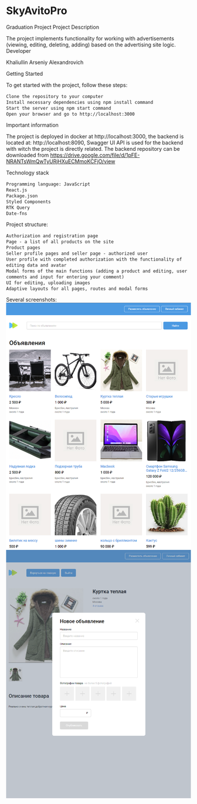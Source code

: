 # SkyAvitoPro

Graduation Project
Project Description

The project implements functionality for working with advertisements (viewing, editing, deleting, adding) based on the advertising site logic.
Developer

Khaliullin Arseniy Alexandrovich

Getting Started

To get started with the project, follow these steps:

    Clone the repository to your computer
    Install necessary dependencies using npm install command
    Start the server using npm start command
    Open your browser and go to http://localhost:3000

Important information

The project is deployed in docker at http://localhost:3000, the backend is located at: http://localhost:8090, Swagger UI API is used for the backend with witch the project is directly related. The backend repository can be downloaded from https://drive.google.com/file/d/1pFE-NRANTsWmQwTyURjHXuECMmoKCFjO/view

Technology stack

    Programming language: JavaScript
    React.js
    Package.json
    Styled Components
    RTK Query
    Date-fns

Project structure:

    Authorization and registration page
    Page - a list of all products on the site
    Product pages
    Seller profile pages and seller page - authorized user
    User profile with completed authorization with the functionality of editing data and avatar
    Modal forms of the main functions (adding a product and editing, user comments and input for entering your comment)
    UI for editing, uploading images
    Adaptive layouts for all pages, routes and modal forms

Several screenshots:
    ![screenshot01](https://github.com/ArseniyKhal/SkyAvitoPro/blob/dev/screenshot01.png?raw=true)
    ![screenshot02](https://github.com/ArseniyKhal/SkyAvitoPro/blob/dev/screenshot02.png?raw=true)
